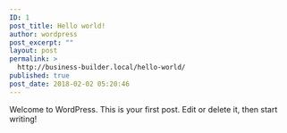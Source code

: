 ```yaml
---
ID: 1
post_title: Hello world!
author: wordpress
post_excerpt: ""
layout: post
permalink: >
  http://business-builder.local/hello-world/
published: true
post_date: 2018-02-02 05:20:46
---
```

Welcome to WordPress. This is your first post. Edit or delete it, then start writing!